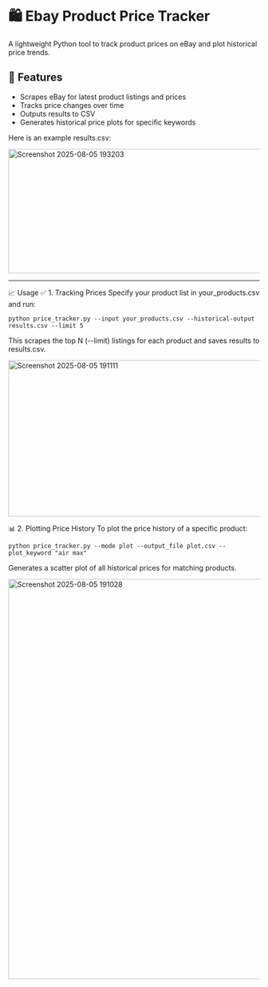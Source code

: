 # 🛍️ Ebay Product Price Tracker

A lightweight Python tool to track product prices on eBay and plot historical price trends.

## 🔧 Features

- Scrapes eBay for latest product listings and prices
- Tracks price changes over time
- Outputs results to CSV
- Generates historical price plots for specific keywords

Here is an example results.csv:


<img width="755" height="249" alt="Screenshot 2025-08-05 193203" src="https://github.com/user-attachments/assets/62f68a66-f131-494f-9ef8-a749b01b2335" />

---

📈 Usage
✅ 1. Tracking Prices
Specify your product list in your_products.csv and run:
```
python price_tracker.py --input your_products.csv --historical-output results.csv --limit 5
```
This scrapes the top N (--limit) listings for each product and saves results to results.csv.

<img width="1678" height="313" alt="Screenshot 2025-08-05 191111" src="https://github.com/user-attachments/assets/1b187d44-bde2-4182-bb69-3122c63dd97d" />

📊 2. Plotting Price History
To plot the price history of a specific product:
```
python price_tracker.py --mode plot --output_file plot.csv --plot_keyword "air max"
```
Generates a scatter plot of all historical prices for matching products.

<img width="1426" height="801" alt="Screenshot 2025-08-05 191028" src="https://github.com/user-attachments/assets/a52a2fc7-f90b-44a6-ab3e-ededf23a732a" />
